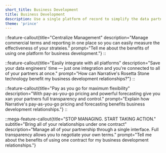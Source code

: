 ```yaml
---
short_title: Business Development
title: Business Development
description: Use a single platform of record to simplify the data partnership lifecycle. No technical expertise required.
theme: 'prince'
---
```


::feature-callout{title="Centralize Management" description="Manage commercial terms and reporting in one place so you can easily measure the effectiveness of your strateies." prompt="Tell me about the benefits of using one platform for business development."}
::

::feature-callout{title="Easily integrate with all platforms" description="Save your data engineers' time — just one integration and you're connected to all of your partners at once." prompt="How can Narrative's Rosetta Stone technology benefit my business development relationships?"}
::

::feature-callout{title="Pay as you go for maximum flexibility" description="With pay-as-you-go pricing and powerful forecasting give you xan your partners full transparency and control." prompt="Explain how Narrative's pay-as-you-go pricing and forecasting benefits business development relationships."}
::

::mega-feature-callout{title="STOP MANAGING. START TAKING ACTION." subtitle="Bring all of your relationships under one contract" description="Manage all of your partnership through a single interface. Full transparency allows you to negotiate your own terms." prompt="Tell me about the benefits of using one contract for my business development relationships."}